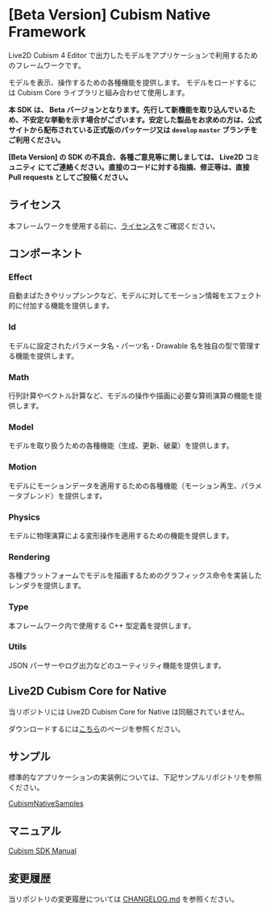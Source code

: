 # \[Beta Version\] Cubism Native Framework

Live2D Cubism 4 Editor で出力したモデルをアプリケーションで利用するためのフレームワークです。

モデルを表示、操作するための各種機能を提供します。
モデルをロードするには Cubism Core ライブラリと組み合わせて使用します。

**本 SDK は、 Beta バージョンとなります。先行して新機能を取り込んでいるため、不安定な挙動を示す場合がございます。安定した製品をお求めの方は、公式サイトから配布されている正式版のパッケージ又は `develop` `master` ブランチをご利用ください。**

**\[Beta Version\] の SDK の不具合、各種ご意見等に関しましては、 Live2D コミュニティ にてご連絡ください。直接のコードに対する指摘、修正等は、直接 Pull requests としてご投稿ください。**


## ライセンス

本フレームワークを使用する前に、[ライセンス](LICENSE.md)をご確認ください。


## コンポーネント

### Effect

自動まばたきやリップシンクなど、モデルに対してモーション情報をエフェクト的に付加する機能を提供します。

### Id

モデルに設定されたパラメータ名・パーツ名・Drawable 名を独自の型で管理する機能を提供します。

### Math

行列計算やベクトル計算など、モデルの操作や描画に必要な算術演算の機能を提供します。

### Model

モデルを取り扱うための各種機能（生成、更新、破棄）を提供します。

### Motion

モデルにモーションデータを適用するための各種機能（モーション再生、パラメータブレンド）を提供します。

### Physics

モデルに物理演算による変形操作を適用するための機能を提供します。

### Rendering

各種プラットフォームでモデルを描画するためのグラフィックス命令を実装したレンダラを提供します。

### Type

本フレームワーク内で使用する C++ 型定義を提供します。

### Utils

JSON パーサーやログ出力などのユーティリティ機能を提供します。


## Live2D Cubism Core for Native

当リポジトリには Live2D Cubism Core for Native は同梱されていません。

ダウンロードするには[こちら](https://www.live2d.com/download/cubism-sdk/download-native/)のページを参照ください。


## サンプル

標準的なアプリケーションの実装例については、下記サンプルリポジトリを参照ください。

[CubismNativeSamples](https://github.com/Live2D/CubismNativeSamples)


## マニュアル

[Cubism SDK Manual](https://docs.live2d.com/cubism-sdk-manual/top/)


## 変更履歴

当リポジトリの変更履歴については [CHANGELOG.md](CHANGELOG.md) を参照ください。
